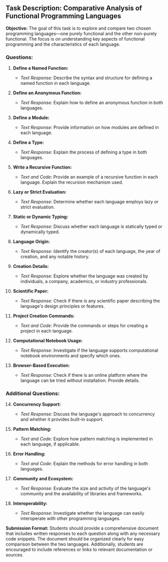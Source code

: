 ## Task Description: Comparative Analysis of Functional Programming Languages

**Objective:**
The goal of this task is to explore and compare two chosen programming languages—one purely functional and the other non-purely functional. The focus is on understanding key aspects of functional programming and the characteristics of each language.

### Questions:

1. **Define a Named Function:**
   - *Text Response:* Describe the syntax and structure for defining a named function in each language.

2. **Define an Anonymous Function:**
   - *Text Response:* Explain how to define an anonymous function in both languages.

3. **Define a Module:**
   - *Text Response:* Provide information on how modules are defined in each language.

4. **Define a Type:**
   - *Text Response:* Explain the process of defining a type in both languages.

5. **Write a Recursive Function:**
   - *Text and Code:* Provide an example of a recursive function in each language. Explain the recursion mechanism used.

6. **Lazy or Strict Evaluation:**
   - *Text Response:* Determine whether each language employs lazy or strict evaluation.

7. **Static or Dynamic Typing:**
   - *Text Response:* Discuss whether each language is statically typed or dynamically typed.

8. **Language Origin:**
   - *Text Response:* Identify the creator(s) of each language, the year of creation, and any notable history.

9. **Creation Details:**
   - *Text Response:* Explore whether the language was created by individuals, a company, academics, or industry professionals.

10. **Scientific Paper:**
    - *Text Response:* Check if there is any scientific paper describing the language's design principles or features.

11. **Project Creation Commands:**
    - *Text and Code:* Provide the commands or steps for creating a project in each language.

12. **Computational Notebook Usage:**
    - *Text Response:* Investigate if the language supports computational notebook environments and specify which ones.

13. **Browser-Based Execution:**
    - *Text Response:* Check if there is an online platform where the language can be tried without installation. Provide details.

### Additional Questions:

14. **Concurrency Support:**
    - *Text Response:* Discuss the language's approach to concurrency and whether it provides built-in support.

15. **Pattern Matching:**
    - *Text and Code:* Explore how pattern matching is implemented in each language, if applicable.

16. **Error Handling:**
    - *Text and Code:* Explain the methods for error handling in both languages.

17. **Community and Ecosystem:**
    - *Text Response:* Evaluate the size and activity of the language's community and the availability of libraries and frameworks.

18. **Interoperability:**
    - *Text Response:* Investigate whether the language can easily interoperate with other programming languages.

**Submission Format:**
Students should provide a comprehensive document that includes written responses to each question along with any necessary code snippets. The document should be organized clearly for easy comparison between the two languages. Additionally, students are encouraged to include references or links to relevant documentation or sources.
